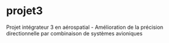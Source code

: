 # projet3
Projet intégrateur 3 en aérospatial - Amélioration de la précision directionnelle par combinaison de systèmes avioniques
